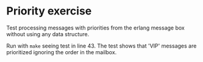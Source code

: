 # Priority exercise
Test processing messages with priorities from the erlang message box without using any data structure.

Run with `make` seeing test in line 43. The test shows that 'VIP' messages are prioritized ignoring the order
in the mailbox.
